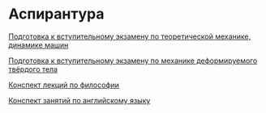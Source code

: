 # Аспирантура

[Подготовка к вступительному экзамену по теоретической механике, динамике машин](https://mualal.github.io/asp/entrance_exams/theoretical_mechanics/main.pdf)

[Подготовка к вступительному экзамену по механике деформируемого твёрдого тела](https://mualal.github.io/asp/entrance_exams/solid_mechanics/main.pdf)

[Конспект лекций по философии](https://mualal.github.io/asp/philosophy/main.pdf)

[Конспект занятий по английскому языку](https://mualal.github.io/asp/english/main.pdf)
